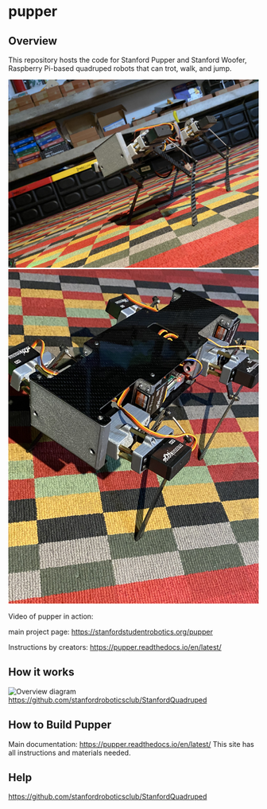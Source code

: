# pupper

## Overview


This repository hosts the code for Stanford Pupper and Stanford Woofer, Raspberry Pi-based quadruped robots that can trot, walk, and jump. 


<img src="./images/pupper-4.jpg">

<img src="./images/pupper-5.jpg">

Video of pupper in action: 

main project page: https://stanfordstudentrobotics.org/pupper

Instructions by creators: https://pupper.readthedocs.io/en/latest/

## How it works
![Overview diagram](imgs/diagram1.jpg)
https://github.com/stanfordroboticsclub/StanfordQuadruped


## How to Build Pupper
Main documentation: https://pupper.readthedocs.io/en/latest/
This site has all instructions and materials needed.

## Help
https://github.com/stanfordroboticsclub/StanfordQuadruped
